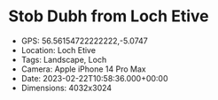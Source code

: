 # Stob Dubh from Loch Etive

- GPS: 56.56154722222222,-5.0747
- Location: Loch Etive
- Tags: Landscape, Loch
- Camera: Apple iPhone 14 Pro Max
- Date: 2023-02-22T10:58:36.000+00:00
- Dimensions: 4032x3024
